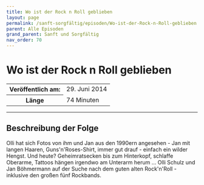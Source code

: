 ```yaml
---
title: Wo ist der Rock n Roll geblieben
layout: page
permalink: /sanft-sorgfältig/episoden/Wo-ist-der-Rock-n-Roll-geblieben
parent: Alle Episoden
grand_parent: Sanft und Sorgfältig
nav_order: 70
---
```


# Wo ist der Rock n Roll geblieben
<table class="resp-table dcf-table dcf-table-responsive dcf-table-bordered dcf-table-striped dcf-w-100%">
                    <tbody>
                        <tr>
                            <th scope="row">Veröffentlich am:</th>
                            <td data-label="Veröffentlich am:">29. Juni 2014</td>
                        </tr>
                        <tr>
                            <th scope="row">Länge </th>
                            <td data-label="Länge ">74 Minuten</td>
                        </tr></tbody>
                </table>

***

## Beschreibung der Folge

<div>
Olli hat sich Fotos von ihm und Jan aus den 1990ern angesehen - Jan mit langen Haaren, Guns'n'Roses-Shirt, immer gut drauf - einfach ein wilder Hengst. Und heute? Geheimratsecken bis zum Hinterkopf, schlaffe Oberarme, Tattoos hängen irgendwo am Unterarm herum ... Olli Schulz und Jan Böhmermann auf der Suche nach dem guten alten Rock'n'Roll - inklusive den großen fünf Rockbands.  
</div>

